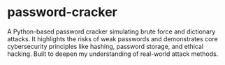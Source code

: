 # password-cracker
A Python-based password cracker simulating brute force and dictionary attacks. It highlights the risks of weak passwords and demonstrates core cybersecurity principles like hashing, password storage, and ethical hacking. Built to deepen my understanding of real-world attack methods.
